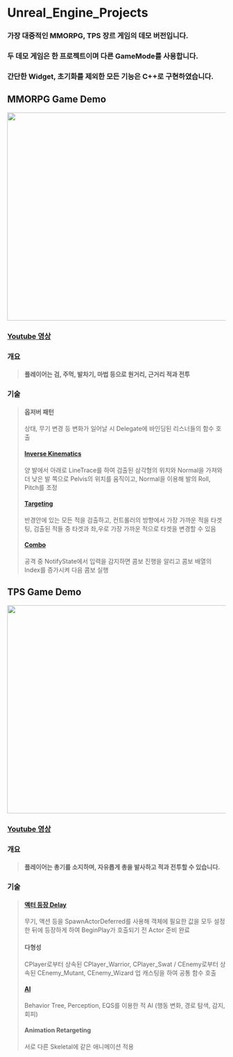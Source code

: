 # Unreal_Engine_Projects
### 가장 대중적인 MMORPG, TPS 장르 게임의 데모 버전입니다.
### 두 데모 게임은 한 프로젝트이며 다른 GameMode를 사용합니다.
### 간단한 Widget, 초기화를 제외한 모든 기능은 C++로 구현하였습니다.

## MMORPG Game Demo
<div aling="center">
  <img src="https://github.com/Chanwoongs/Unreal_Engine_Projects/assets/26241243/16deceb2-699d-43ec-b070-023f839ef957" width="854" height="480"/>    
</div>

### [Youtube 영상](https://www.youtube.com/watch?v=o6TL89M1M4o)

### 개요
> #### 플레이어는 검, 주먹, 발차기, 마법 등으로 원거리, 근거리 적과 전투

### 기술
> #### 옵저버 패턴
> 상태, 무기 변경 등 변화가 일어날 시 Delegate에 바인딩된 리스너들의 함수 호출
> #### [Inverse Kinematics](https://github.com/Chanwoongs/Unreal_Engine_Projects/blob/main/C%2B%2B/ActionGame/Source/ActionGame/Components/CFeetComponent.cpp)
> 양 발에서 아래로 LineTrace를 하여 검출된 삼각형의 위치와 Normal을 가져와 더 낮은 발 쪽으로 Pelvis의 위치를 움직이고, Normal을 이용해 발의 Roll, Pitch를 조정
> #### [Targeting](https://github.com/Chanwoongs/Unreal_Engine_Projects/blob/main/C%2B%2B/ActionGame/Source/ActionGame/Components/CTargetComponent.cpp)
> 반경안에 있는 모든 적을 검출하고, 컨트롤러의 방향에서 가장 가까운 적을 타겟팅, 검출된 적들 중 타겟과 좌,우로 가장 가까운 적으로 타겟을 변경할 수 있음
> #### [Combo](https://github.com/Chanwoongs/Unreal_Engine_Projects/blob/main/C%2B%2B/ActionGame/Source/ActionGame/Actions/CDoAction_Melee.cpp)
> 공격 중 NotifyState에서 입력을 감지하면 콤보 진행을 알리고 콤보 배열의 Index를 증가시켜 다음 콤보 실행

## TPS Game Demo
<div aling="center">
  <img src="https://github.com/Chanwoongs/Unreal_Engine_Projects/assets/26241243/7a272fb4-7179-49d2-b028-2c2524486f26" width="854" height="480"/>    
</div>

### [Youtube 영상](https://www.youtube.com/watch?v=PWedCRgR-O0&t=1s)

### 개요
> #### 플레이어는 총기를 소지하며, 자유롭게 총을 발사하고 적과 전투할 수 있습니다.

### 기술
> #### [액터 등장 Delay](https://github.com/Chanwoongs/Unreal_Engine_Projects/blob/main/C%2B%2B/ActionGame/Source/ActionGame/Actions/CActionData.cpp)
> 무기, 액션 등을 SpawnActorDeferred를 사용해 객체에 필요한 값을 모두 설정한 뒤에 등장하게 하여 BeginPlay가 호출되기 전 Actor 준비 완료
> #### 다형성
> CPlayer로부터 상속된 CPlayer_Warrior, CPlayer_Swat / CEnemy로부터 상속된 CEnemy_Mutant, CEnemy_Wizard
> 업 캐스팅을 하여 공통 함수 호출
> #### [AI](https://github.com/Chanwoongs/Unreal_Engine_Projects/tree/main/C%2B%2B/ActionGame/Source/ActionGame/BehaviorTree)
> Behavior Tree, Perception, EQS를 이용한 적 AI (행동 변화, 경로 탐색, 감지, 회피)
> #### Animation Retargeting
> 서로 다른 Skeletal에 같은 애니메이션 적용
